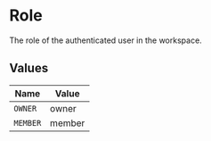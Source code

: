 # Role

The role of the authenticated user in the workspace.


## Values

| Name     | Value    |
| -------- | -------- |
| `OWNER`  | owner    |
| `MEMBER` | member   |